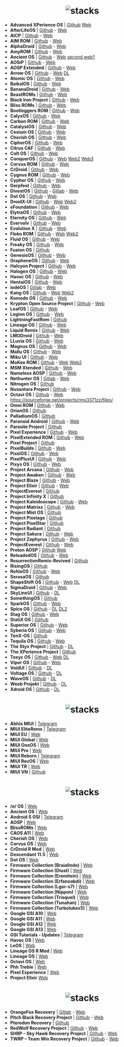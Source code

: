 <h1 align="center">
<img src="https://github.com/musabcel/android_rom_list/blob/master/doc/android_header.png?raw=true" alt="stacks"/>
</h1>

- **Advanced XPerience OS** | [Github](https://github.com/AXP-OS) [Web](https://axpos.org/dl.html)
- **AfterLifeOS** | [Github](https://github.com/AfterLifeOS) - [Web](https://afterlifeos.com)
- **AICP** | [Github](https://github.com/AICP) - [Web](https://dwnld.aicp-rom.com/)
- **AIM ROM** | [Github](https://github.com/AIMROM) - [Web](https://aimrom.github.io/)
- **AlphaDroid** | [Github](https://github.com/AlphaDroid-Project) - [Web](https://sourceforge.net/projects/alphadroid-project/files/)
- **AmyROM** | [Github](https://github.com/amyROM) - [Web](https://sourceforge.net/projects/gengkapak/files/ROM/)
- **Ancient OS** | [Github](https://github.com/Ancient-Lab) - [Web](https://sourceforge.net/projects/ancientrom/files/) [second web?](https://sourceforge.net/projects/ancientproject/files/)
- **AOSiP** | [Github](https://github.com/AOSiP) - [Web](https://aosip.weebly.com/)
- **AOSP Extended** | [Github](https://github.com/AospExtended) - [Web](https://aosp-extended.vercel.app/)
- **Arrow OS** | [Github](https://github.com/arrowos) - [Web](https://devices.arrowos.net/) [DL](https://sourceforge.net/projects/arrow-os/files/)
- **Atomic OS** | [Github](https://github.com/Atomic-OS) - [Web](https://sourceforge.net/projects/teamdarkness/files/Atomic-OS/)
- **BaikalOS** | [Github](https://github.com/baikalos) - [Web](https://sourceforge.net/projects/baikalos/files/)
- **BananaDroid** | [Github](https://github.com/bananadroid) - [Web](https://sourceforge.net/projects/bananadroid/files/)
- **BeastROMs** | [Github](https://github.com/BeastRoms) - [Web](https://sourceforge.net/projects/beastroms/files/)
- **Black Iron Project** | [Github](https://github.com/Black-Iron-Project) - [Web](https://sourceforge.net/projects/black-iron-project/files/)
- **Bliss ROMs** | [Github](https://github.com/BlissRoms) - [Web](https://blissroms.com/)
- **Bootleggers ROM** | [Github](https://github.com/BootleggersROM) - [Web](https://bootleggersrom.github.io/)
- **CalyxOS** | [Github](https://github.com/CalyxOS) - [Web](https://calyxos.org/)
- **Carbon ROM** | [Github](https://github.com/CarbonROM) - [Web](https://carbonrom.org/)
- **CatalystOS** | [Github](https://github.com/catalyst-android) - [Web](https://sourceforge.net/projects/catalystproject/files/)
- **Cesium OS** | [Github](https://github.com/CesiumOS-org) - [Web](https://cesiumos.github.io/)
- **Cherish OS** | [Github](https://github.com/CherishOS) - [Web](https://cherishos.com/index.html)
- **CipherOS** | [Github](https://github.com/CipherOS) - [Web](https://cipheros.github.io/)
- **Citrus CAF** | [Github](https://github.com/Citrus-CAF) - [Web](https://sourceforge.net/projects/citrus-caf/files/)
- **Colt OS** | [Github](https://github.com/Colt-Enigma) - [Web](https://colt-enigma.github.io/)
- **ConquerOS** | [Github](https://github.com/ConquerOS) - [Web](https://sourceforge.net/projects/conqueros/files/twelve/) [Web2](https://sourceforge.net/projects/conqueros/files/Eleven/) [Web3](https://sourceforge.net/projects/conqueros/files/ten/stable/)
- **Corvus ROM** | [Github](https://github.com/Corvus-AOSP) - [Web](https://sourceforge.net/projects/corvus-os/files/)
- **CrDroid** | [Github](https://github.com/crdroidandroid) - [Web](https://crdroid.net/)
- **Cygnus ROM** | [Github](https://github.com/cygnus-rom) - [Web](https://cygnusos.com/)
- **Cypher OS** | [Github](https://github.com/CypherOS) - [Web](https://cipheros.online/)
- **Derpfest** | [Github](https://github.com/DerpFest-AOSP) - [Web](https://derpfest.org/)
- **DivestOS** | [Github](https://github.com/divested-mobile) - [Gitlab](https://gitlab.com/divested-mobile) - [Web](https://divestos.org)
- **Dot OS** | [Github](https://github.com/DotOS) - [Web](https://www.droidontime.com/)
- **DroidX-UI** | [Github](https://github.com/DroidX-UI) - [Web](https://droid-x-ui-github-io.vercel.app/) [Web2](https://sourceforge.net/projects/droidxui-releases/files/)
- **eFoundation** | [Github](https://github.com/e-foundation) - [Web](https://e.foundation/)
- **ElytraOS** | [Github](https://github.com/elytraOS) - [Web](https://sourceforge.net/projects/elytraos/files/)
- **Eternity OS** | [Github](https://github.com/EternityOS-Plus-Tiramisu) - [Web](https://sourceforge.net/projects/eternityosreleases/files/)
- **Evervolv** | [Github](https://github.com/Evervolv) - [Web](https://evervolv.com)
- **Evolution X** | [Github](https://github.com/Evolution-X) - [Web](https://evolution-x.org/)
- **Floko ROM** | [Github](https://github.com/FlokoROM) - [Web](https://floko.maud.io/) [Web2](https://sourceforge.net/projects/flokorom/files/v3/)
- **Fluid OS** | [Github](https://github.com/project-fluid) - [Web](https://projectfluid.org/)
- **Freaky OS** | [Github](https://github.com/FreakyOS) - [Web](https://freakyos.me)
- **Fusion OS** | [Github](https://github.com/Fusion-OS)
- **GenesisOS** | [Github](https://github.com/GenesisOS) - [Web](https://www.genesisos.dev)
- **GrapheneOS** | [Github](https://github.com/GrapheneOS) - [Web](https://grapheneos.org/)
- **Halcyon Project** | [Github](https://github.com/halcyonproject) - [Web](https://hlcyn.co/)
- **Halogen OS** | [Github](https://github.com/halogenOS) - [Web](https://halogenos.org/)
- **Havoc OS** | [Github](https://github.com/Havoc-OS) - [Web](https://havoc-os.com/)
- **HentaiOS** | [Github](https://github.com/hentaiOS) - [Web](https://downloads.hentaios.com/)
- **iodéOS** | [Gitlab](https://gitlab.com/iode/) - [Web](https://iode.tech/iodeos-en)
- **Kang OS** | [Github](https://github.com/Kang-OS-R) - [Web](https://kangos.in/) [Web2](https://kangos.in/download_kangos/)
- **Komodo OS** | [Github](https://github.com/Komodo-OS) - [Web](https://komodo-os.my.id/)
- **Krypton Open Source Project** | [Github](https://github.com/AOSP-Krypton) - [Web](https://kryptonproject.my.id/download/)
- **LeafOS** | [Github](https://github.com/LeafOS-Project) - [Web](https://leafos.org/)
- **Legion OS** | [Github](https://github.com/Project-LegionOS) - [Web](https://sourceforge.net/projects/legionrom/files/)
- **LightningFastRom** | [Github](https://github.com/lightningfastrom)
- **Lineage OS** | [Github](https://github.com/LineageOS) - [Web](https://lineageos.org/)
- **Liquid Remix** | [Github](https://github.com/LiquidRemix) - [Web](https://sourceforge.net/projects/liquid-remix/files/)
- **LMODroid** | [Github](https://github.com/LMODroid) - [Web](https://lmo.framer.website/lmodroid)
- **LLuvia OS** | [Github](https://github.com/LLuviaOS) - [Web](https://sourceforge.net/projects/lluviaos-3-0/files/)
- **Magnus OS** | [Github](https://github.com/Magnus-OS) - [Web](https://sourceforge.net/projects/magnusos/files/)
- **Mallu OS** | [Github](https://github.com/MalluOS) - [Web](https://malluos.github.io/)
- **Miku UI** | [Github](https://github.com/Miku-UI) - [Web](https://mikuui.majokeiko.com/)
- **MoKee ROM** | [Github](https://github.com/MoKee) - [Web](https://www.mokeedev.com/en/) [Web2](https://sourceforge.net/projects/mokee/files/RELEASE/)
- **MSM Xtended** | [Github](https://github.com/Project-Xtended) - [Web](https://sourceforge.net/projects/xtended/files/)
- **Nameless AOSP** | [Github](https://github.com/Nameless-AOSP) - [Web](https://nameless-wiki.vercel.app)
- **Nethunter OS** | [Gitlab](https://gitlab.com/kalilinux/nethunter) - [Web](https://www.kali.org/docs/nethunter/)
- **Nitrogen OS** | [Github](https://github.com/nitrogen-project)
- **Nusantara Project** | [Github](https://github.com/Nusantara-ROM) - [Web](https://nusantararom.org/)
- **Octavi OS** | [Github](https://github.com/Octavi-Staging) - [Web](https://sourceforge.net/projects/octavi-os/files/)
https://sourceforge.net/projects/rmx3371zz/files/
- **Omni ROM** | [Github](https://github.com/omnirom) - [Web](https://omnirom.org/)
- **OrionOS** | [Github](https://github.com/OrionOS-prjkt)
- **PalladiumOS** | [Github](https://github.com/Palladium-OS)
- **Paranoid Android** | [Github](https://github.com/AOSPA) - [Web](https://aospa.co/)
- **Parasite Project** | [Github](https://github.com/TheParasiteProject)
- **Pixel Experience** | [Github](https://github.com/PixelExperience) - [Web](https://get.pixelexperience.org/devices)
- **PixelExtended ROM** | [Github](https://github.com/PixelExtended) - [Web](https://sourceforge.net/projects/pixelextended/files/)
- **Pixel Project** | [Github](https://github.com/The-Pixel-Project)
- **PixelBuilds** | [Github](https://github.com/PixelBuildsROM) - [Web](https://pixelbuilds.org)
- **PixelOS** | [Github](https://github.com/PixelOS-AOSP) - [Web](https://pixelos.net/)
- **PixelPlusUI** | [Github](https://github.com/PixelPlusUI-Elle) - [Web](https://ppui.site/)
- **Pixys OS** | [Github](https://github.com/PixysOS) - [Web](https://downloads.pixysos.com/)
- **Project Arcana** | [Github](https://github.com/projectarcana-aosp) - [Web](https://projectarcana-aosp.github.io/)
- **Project Awaken** | [Github](https://github.com/Project-Awaken) - [Web](https://awakenos.vercel.app/)
- **Project Blaze** | [Github](https://github.com/ProjectBlaze) - [Web](https://www.projectblaze.in/)
- **Project Elixir** | [Github](https://github.com/Project-Elixir) - [Web](https://projectelixiros.com/home)
- **ProjectEverest** | [Github](https://github.com/ProjectEverest)
- **Project Infinity X** | [Github](https://github.com/ProjectInfinity-X)
- **Project Kaleidoscope** | [Github](https://github.com/Project-Kaleidoscope) - [Web](https://kaleidoscope.ink/)
- **Project Matrixx** | [Github](https://github.com/ProjectMatrixx) - [Web](https://www.projectmatrixx.org/)
- **Project Mist OS** | [Github](https://github.com/Project-Mist-OS)
- **Project Pixelage** | [Github](https://github.com/ProjectPixelage)
- **Project PixelStar** | [Github](https://github.com/Project-PixelStar)
- **Project Radiant** | [Github](https://github.com/ProjectRadiant)
- **Project Sakura** | [Github](https://github.com/ProjectSakura) - [Web](https://projectsakura.me/)
- **Project Zephyrus** | [Github](https://github.com/Project-Zephyrus) - [Web](https://sourceforge.net/projects/project-zephyrus/files/A14/)
- **ProjectEverest** | [Github](https://github.com/ProjectEverest) - [Web](https://sourceforge.net/projects/everestos-releases/files/)
- **Proton AOSP** | [Github](https://github.com/ProtonAOSP) [Web](https://protonaosp.org/)
- **ReloadedOS** | [Github](https://github.com/ReloadedOS) - [Web](https://reloadedos.org/)
- **ResurrectionRemix-Revived** | [Github](https://github.com/ResurrectionRemix-Revived)
- **RisingOS** | [Github](https://github.com/RisingTechOSS)
- **RohieOS** | [Github](https://github.com/RohieOS) - [Web](https://rohieos.pages.dev/download)
- **SerasaOS** | [Github](https://github.com/SerasaOS)
- **ShapeShift OS** | [Github]( https://github.com/ShapeShiftOS) - [Web](https://shapeshiftos.com/) [DL](https://sourceforge.net/projects/shapeshiftos/files/)
- **SigmaDroid** | [Github](https://github.com/SigmaDroid-Project) - [Web](https://sigmadroid.xyz/)
- **SkyLineUI** | [Github](https://github.com/SkylineUI) - [DL](https://sourceforge.net/projects/skylineui/files/)
- **SomethingOS** | [Github](https://github.com/SomethingOS)
- **SparkOS** | [Github](https://github.com/Spark-Rom) - [Web](https://www.spark-os.live/)
- **Spice OS** | [Github](https://github.com/SpiceOS) - [DL](https://sourceforge.net/projects/spiceos/files/12/) [DL2](https://sourceforge.net/projects/spiceos/files/13/)
- **Stag OS** | [Github](https://github.com/StagOS) - [Web](https://stag-os.org/)
- **StatiX OS** | [Github](https://github.com/StatiXOS)
- **Superior OS** | [Github](https://github.com/SuperiorOS) - [Web](https://superioros.github.io/)
- **Syberia OS** | [Github](https://github.com/syberia-project) - [Web](https://syberiaos.com/)
- **TenX-OS** | [Github](https://github.com/TenX-OS)
- **Tequila OS** | [Github](https://github.com/tequilaOS) - [Web](https://tequilaos.org/)
- **The Styx Project** | [Github](https://github.com/StyxProject) - [DL](https://sourceforge.net/projects/styx-os/files/Athena/release/)
- **The XPerience Project** | [Github](https://github.com/TheXPerienceProject)
- **Toxyc OS** | [Github](https://github.com/ToxycOS) - [Web](https://team-toxic.github.io/) [DL](https://sourceforge.net/projects/toxycos/files/)
- **Viper OS** | [Github](https://github.com/ViperOS) - [Web](https://viperos.gitlab.io/)
- **VoidUI** | [Github](https://github.com/VoidUI) - [DL](https://sourceforge.net/projects/voidui/files/)
- **Voltage OS** | [Github](https://github.com/VoltageOS) - [DL](https://sourceforge.net/projects/voltage-os/files/)
- **WaveOS** | [Github](https://github.com/Wave-Project) - [DL](https://sourceforge.net/projects/wave-os/files/rasmalai-4.x/)
- **Weeb Projekt** | [Github](https://github.com/weebproject) - [DL](https://sourceforge.net/projects/weebprojekt/files/)
- **Xdroid OS** | [Github](https://github.com/xdroid-oss) - [DL](https://sourceforge.net/projects/xdroidoss/files/)

<h1 align="center">
<img src="https://github.com/musabcel/android_rom_list/blob/master/doc/miui_header.png?raw=true" alt="stacks"/>
</h1>

- **Abhix MIUI** | [Telegram](https://t.me/ROGEditionUPDATES)
- **MIUI EliteRoms** | [Telegram](https://t.me/EliteDevelopmentforMi)
- **MIUI EU** | [Web](https://xiaomi.eu/community/)
- **MIUI Global** | [Web](https://c.mi.com/global/miuidownload/index)
- **MIUI OneOS** | [Web](https://sourceforge.net/projects/one-os/)
- **MIUI Pro** | [Web](https://miuipro.info/)
- **MIUI Reborn** | [Telegram](https://t.me/reborn_dll)
- **MIUI RevOS** | [Web](https://sourceforge.net/projects/revolutionos-miui/)
- **MIUI TR** | [Web](https://forum.miuitr.info/bolum/miuitr.5/)
- **MIUI VN** | [Github](https://sourceforge.net/projects/miuivn/)

<h1 align="center">
<img src="https://github.com/musabcel/android_rom_list/blob/master/doc/gsi_header.png?raw=true" alt="stacks"/>
</h1>

- **/e/ OS** | [Web](https://doc.e.foundation/how-tos/install-GSI)
- **Ancient OS** | [Web](https://sourceforge.net/projects/ancientrom/files/gsi/)
- **Android S GSI** | [Telegram](https://t.me/androidsgsi)
- **AOSP** | [Web](https://github.com/phhusson/treble_experimentations/releases)
- **BlissROMs** | [Web](https://sourceforge.net/projects/treblerom/files/BLESS11/)
- **CAOS A11** | [Web](https://sourceforge.net/projects/treblerom/files/CAOS11/)
- **Cherish OS** | [Web](https://sourceforge.net/projects/braiagsi/files/CherishOS/)
- **Corvus OS** | [Web](https://sourceforge.net/projects/tipzbuilds/files/GSIs/CorvusROM/)
- **CrDroid R Mod** | [Web](https://sourceforge.net/projects/treblerom/files/crDRom11/)
- **Descendant 11.5** | [Web](https://downloads.descendant.me/)
- **Dot OS** | [Web](https://www.droidontime.com/devices)
- **Firmware Collection (Braialindo)** | [Web](https://sourceforge.net/projects/braiagsi/files/)
- **Firmware Collection (Diust)** | [Web](https://sourceforge.net/projects/androidgsi/files/)
- **Firmware Collection (Eremitein)** | [Web](https://sourceforge.net/projects/treblerom/files/)
- **Firmware Collection (Erfanoabdi)** | [Web](https://mirrors.lolinet.com/firmware/gsi/)
- **Firmware Collection (Lgor-s7)** | [Web](https://sourceforge.net/projects/amber-gsi/files/)
- **Firmware Collection (Nippon)** | [Web](https://sourceforge.net/projects/nippongsi/files/)
- **Firmware Collection (Trisquel)** | [Web](https://sourceforge.net/projects/gsi-albus/files/)
- **Firmware Collection (Tunahan)** | [Web](https://sourceforge.net/projects/tunahan-s-builds/files/gsi/)
- **Firmware Collection (Turbolukex5)** | [Web](https://sourceforge.net/projects/expressluke-gsis/files/)
- **Google GSI A10** | [Web](https://ci.android.com/builds/branches/aosp-android10-gsi/grid?)
- **Google GSI A11** | [Web](https://ci.android.com/builds/branches/aosp-android11-gsi/grid?)
- **Google GSI A12** | [Web](https://developer.android.com/about/versions/12/gsi-release-notes#downloads)
- **Google GSI A13** | [Web](https://developer.android.com/about/versions/13/gsi-release-notes#downloads)
- **GSI Tutorials - Updates** | [Telegram](https://t.me/gsitutorials)
- **Havoc OS** | [Web](https://download.havoc-os.com/)
- **LeOS** | [Web](https://leos-gsi.de/downloads/)
- **Lineage OS R Mod** | [Web](https://sourceforge.net/projects/treblerom/files/LiR/)
- **Lineage OS** | [Web](https://sourceforge.net/projects/andyyan-gsi/files/lineage-18.x/)
- **Octavi OS** | [Web](https://downloads.octavi-os.com/?dir=GSI)
- **Phh Treble** | [Web](https://github.com/phhusson/treble_experimentations/releases)
- **Pixel Experience** | [Web](https://github.com/ponces/treble_build_pe/releases)
- **Project Elixir** [Web](https://projectelixiros.com/device/gsi)

<h1 align="center">
<img src="https://github.com/musabcel/android_rom_list/blob/master/doc/recovery_header.png?raw=true" alt="stacks"/>
</h1>

- **OrangeFox Recovery** | [Gitlab](https://gitlab.com/OrangeFox) - [Web](https://orangefox.download)
- **Pitch Black Recovery Project** | [Github](https://github.com/PitchBlackRecoveryProject) - [Web](https://pitchblackrecovery.com/)
- **Pterodon Recovery** | [Github](https://github.com/PterodonRecovery)
- **RedWolf Recovery Project** | [Github](https://github.com/RedWolfRecovery) - [Web](https://redwolfrecovery.github.io/)
- **SHRP – Sky Hawk Recovery Project** | [Github](https://github.com/SHRP) - [Web](https://skyhawkrecovery.github.io/)
- **TWRP – Team Win Recovery Project** | [Github](https://github.com/TeamWin) - [Web](https://twrp.me/)
